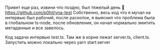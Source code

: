 Привет еще раз, извини что поздно, был тяжелый день 🤯
https://github.com/p0hil/yna-test
Собственно, весь код что я мучал на интервью был рабочий, после раскопок,
я выяснил что проблема была в глобальном ts-node, после обновления, 
он начал нормально эмитить метаданные и все завелось. 

Код задачи интервью test.ts. Там же в корне лежат server.ts, client.ts. 
Запустить можно локально через yarn start:server

